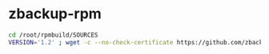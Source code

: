 zbackup-rpm
===========

```sh
cd /root/rpmbuild/SOURCES
VERSION='1.2' ; wget -c --no-check-certificate https://github.com/zbackup/zbackup/archive/${VERSION}.tar.gz -O ${VERSION}.tar.gz
```
